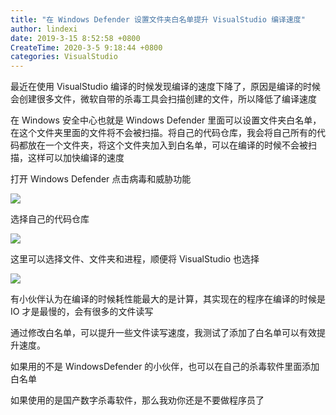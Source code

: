 ```yaml
---
title: "在 Windows Defender 设置文件夹白名单提升 VisualStudio 编译速度"
author: lindexi
date: 2019-3-15 8:52:58 +0800
CreateTime: 2020-3-5 9:18:44 +0800
categories: VisualStudio
---
```


最近在使用 VisualStudio 编译的时候发现编译的速度下降了，原因是编译的时候会创建很多文件，微软自带的杀毒工具会扫描创建的文件，所以降低了编译速度

<!--more-->


<!-- csdn -->

在 Windows 安全中心也就是 Windows Defender 里面可以设置文件夹白名单，在这个文件夹里面的文件将不会被扫描。将自己的代码仓库，我会将自己所有的代码都放在一个文件夹，将这个文件夹加入到白名单，可以在编译的时候不会被扫描，这样可以加快编译的速度

打开 Windows Defender 点击病毒和威胁功能

![](http://image.acmx.xyz/lindexi%2F201931584912815)

选择自己的代码仓库

![](http://image.acmx.xyz/lindexi%2F201931584947231)

这里可以选择文件、文件夹和进程，顺便将 VisualStudio 也选择

![](http://image.acmx.xyz/lindexi%2F201931585023863)

有小伙伴认为在编译的时候耗性能最大的是计算，其实现在的程序在编译的时候是 IO 才是最慢的，会有很多的文件读写

通过修改白名单，可以提升一些文件读写速度，我测试了添加了白名单可以有效提升速度。

如果用的不是 WindowsDefender 的小伙伴，也可以在自己的杀毒软件里面添加白名单

如果使用的是国产数字杀毒软件，那么我劝你还是不要做程序员了

